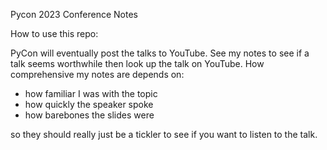 Pycon 2023 Conference Notes

How to use this repo: 

PyCon will eventually post the talks to YouTube. See my notes to see if a talk seems worthwhile then look up the talk on YouTube. How comprehensive my notes are depends on:

- how familiar I was with the topic
- how quickly the speaker spoke
- how barebones the slides were

so they should really just be a tickler to see if you want to listen to the talk.